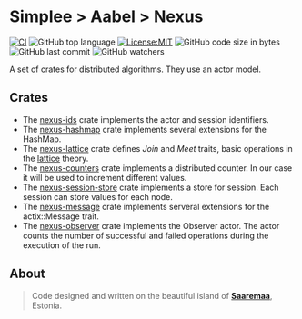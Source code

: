 # Simplee > Aabel > Nexus

[![CI][ci-badge]][ci-url]
![GitHub top language][lang-badge]
[![License:MIT][license-badge]][license-url]
![GitHub code size in bytes][size-badge]
![GitHub last commit][last-commit-badge]
![GitHub watchers][watchers-badge]

A set of crates for distributed algorithms. They use an actor model.

## Crates
- The [nexus-ids][nexus-ids-folder] crate implements the actor and session identifiers.
- The [nexus-hashmap][nexus-hashmap-folder] crate implements several extensions for the HashMap.
- The [nexus-lattice][nexus-lattice-folder] crate defines *Join* and *Meet* traits, basic operations in the [lattice](https://en.wikipedia.org/wiki/Join_and_meet) theory.
- The [nexus-counters][nexus-counters-folder] crate implements a distributed counter. In our case it will be used to increment different values.
- The [nexus-session-store][nexus-session-store-folder] crate implements a store for session. Each session can store values for each node.
- The [nexus-message][nexus-message-folder] crate implements serveral extensions for the actix::Message trait.
- The [nexus-observer][nexus-observer-folder] crate implements the Observer actor. The actor counts the number of successful and failed operations during the execution of the run.

## About
> Code designed and written on the beautiful island of [**Saaremaa**][url_estonia], Estonia.

[crates-url]: https://crates.io/crates/aabel-nexus-rs
[ci-badge]: https://github.com/veminovici/aabel-nexus-rs/actions/workflows/ci.yml/badge.svg?branch=main
[ci-url]: https://github.com/veminovici/aabel-nexus-rs/actions/workflows/ci.yml
[lang-badge]: https://img.shields.io/github/languages/top/veminovici/aabel-nexus-rs
[license-badge]: https://img.shields.io/badge/License-MIT-yellow.svg
[license-url]: https://opensource.org/licenses/MIT
[size-badge]: https://img.shields.io/github/languages/code-size/veminovici/aabel-nexus-rs
[last-commit-badge]: https://img.shields.io/github/last-commit/veminovici/aabel-nexus-rs
[watchers-badge]: https://img.shields.io/github/watchers/veminovici/aabel-nexus-rs
[url_estonia]: https://goo.gl/maps/DmB9ewY2R3sPGFnTA
[nexus-ids-folder]: ./nexus-ids/
[nexus-hashmap-folder]: ./nexus-hashmap/
[nexus-lattice-folder]: ./nexus-lattice/
[nexus-counters-folder]: ./nexus-counters/
[nexus-message-folder]: ./nexus-message/
[nexus-session-store-folder]: ./nexus-session-store/
[nexus-observer-folder]: ./nexus-observer/
[def]: ./nexus-hashmap/